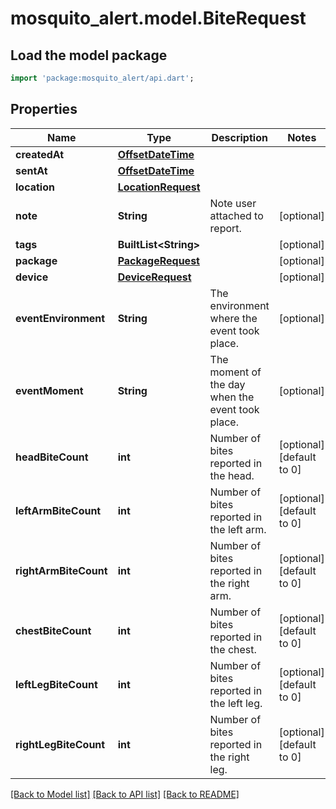 # mosquito_alert.model.BiteRequest

## Load the model package
```dart
import 'package:mosquito_alert/api.dart';
```

## Properties
Name | Type | Description | Notes
------------ | ------------- | ------------- | -------------
**createdAt** | [**OffsetDateTime**](OffsetDateTime.md) |  | 
**sentAt** | [**OffsetDateTime**](OffsetDateTime.md) |  | 
**location** | [**LocationRequest**](LocationRequest.md) |  | 
**note** | **String** | Note user attached to report. | [optional] 
**tags** | **BuiltList&lt;String&gt;** |  | [optional] 
**package** | [**PackageRequest**](PackageRequest.md) |  | [optional] 
**device** | [**DeviceRequest**](DeviceRequest.md) |  | [optional] 
**eventEnvironment** | **String** | The environment where the event took place. | [optional] 
**eventMoment** | **String** | The moment of the day when the event took place. | [optional] 
**headBiteCount** | **int** | Number of bites reported in the head. | [optional] [default to 0]
**leftArmBiteCount** | **int** | Number of bites reported in the left arm. | [optional] [default to 0]
**rightArmBiteCount** | **int** | Number of bites reported in the right arm. | [optional] [default to 0]
**chestBiteCount** | **int** | Number of bites reported in the chest. | [optional] [default to 0]
**leftLegBiteCount** | **int** | Number of bites reported in the left leg. | [optional] [default to 0]
**rightLegBiteCount** | **int** | Number of bites reported in the right leg. | [optional] [default to 0]

[[Back to Model list]](../README.md#documentation-for-models) [[Back to API list]](../README.md#documentation-for-api-endpoints) [[Back to README]](../README.md)


